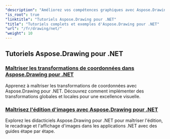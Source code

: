 ```yaml
---
"description": "Améliorez vos compétences graphiques avec Aspose.Drawing pour .NET. Des transformations de coordonnées précises aux textes et polices dynamiques, nos tutoriels vous permettent d'exploiter tout le potentiel du graphisme."
"is_root": true
"linktitle": "Tutoriels Aspose.Drawing pour .NET"
"title": "Tutoriels complets et exemples d'Aspose.Drawing pour .NET"
"url": "/fr/drawing/net/"
"weight": 10
---
```


## Tutoriels Aspose.Drawing pour .NET
### [Maîtriser les transformations de coordonnées dans Aspose.Drawing pour .NET](./transformations/)
Apprenez à maîtriser les transformations de coordonnées avec Aspose.Drawing pour .NET. Découvrez comment implémenter des transformations globales et locales pour une excellence visuelle.
### [Maîtrisez l'édition d'images avec Aspose.Drawing pour .NET](./master-image-editing/)
Explorez les didacticiels Aspose.Drawing pour .NET pour maîtriser l'édition, le recadrage et l'affichage d'images dans les applications .NET avec des guides étape par étape.